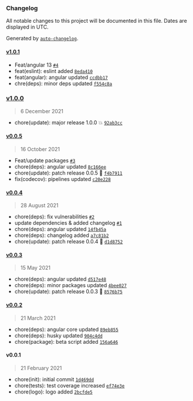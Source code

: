 ### Changelog

All notable changes to this project will be documented in this file. Dates are displayed in UTC.

Generated by [`auto-changelog`](https://github.com/CookPete/auto-changelog).

#### [v1.0.1](https://github.com/Celtian/ngx-suspense-of/compare/v1.0.0...v1.0.1)

- Feat/angular 13 [`#4`](https://github.com/Celtian/ngx-suspense-of/pull/4)
- feat(eslint): eslint added [`8eda410`](https://github.com/Celtian/ngx-suspense-of/commit/8eda410d89c73880d02025f3d8b91c45ee0bda77)
- feat(angular): angular updated [`ccdbb17`](https://github.com/Celtian/ngx-suspense-of/commit/ccdbb174c6f835872dd07355ae5429f1d82cfc3e)
- chre(deps): minor deps updated [`f554c8a`](https://github.com/Celtian/ngx-suspense-of/commit/f554c8ab1ad7f9a36538717a375d2c1bf65883a1)

### [v1.0.0](https://github.com/Celtian/ngx-suspense-of/compare/v0.0.5...v1.0.0)

> 6 December 2021

- chore(update): major release 1.0.0 💥 [`92ab3cc`](https://github.com/Celtian/ngx-suspense-of/commit/92ab3ccd347dc5b7cc7b906b55917b67e0f074ab)

#### [v0.0.5](https://github.com/Celtian/ngx-suspense-of/compare/v0.0.4...v0.0.5)

> 16 October 2021

- Feat/update packages [`#3`](https://github.com/Celtian/ngx-suspense-of/pull/3)
- chore(deps): angular updated [`8c166ee`](https://github.com/Celtian/ngx-suspense-of/commit/8c166ee41435ab07ba2b6e50dd5476ab2020b429)
- chore(update): patch release 0.0.5 🐛 [`f4b7911`](https://github.com/Celtian/ngx-suspense-of/commit/f4b7911e315d9658be2aadb989d4e6fd81ed3e93)
- fix(codecov): pipelines updated [`c20e228`](https://github.com/Celtian/ngx-suspense-of/commit/c20e2282f43dad4f86c71d2217b04c5775890c0e)

#### [v0.0.4](https://github.com/Celtian/ngx-suspense-of/compare/v0.0.3...v0.0.4)

> 28 August 2021

- chore(deps): fix vulnerabilities [`#2`](https://github.com/Celtian/ngx-suspense-of/pull/2)
- update dependencies & added changelog [`#1`](https://github.com/Celtian/ngx-suspense-of/pull/1)
- chore(deps): angular updated [`14fb45a`](https://github.com/Celtian/ngx-suspense-of/commit/14fb45a70dd5873b89cb0b63f072d06b1b6936c7)
- chore(deps): changelog added [`a7c81b2`](https://github.com/Celtian/ngx-suspense-of/commit/a7c81b24da4a85103a88f787121c4fe792d7fb9a)
- chore(update): patch release 0.0.4 🐛 [`d1d8752`](https://github.com/Celtian/ngx-suspense-of/commit/d1d8752d00d1b63b891d0631b6172ee4fe08e722)

#### [v0.0.3](https://github.com/Celtian/ngx-suspense-of/compare/v0.0.2...v0.0.3)

> 15 May 2021

- chore(deps): angular updated [`d517e48`](https://github.com/Celtian/ngx-suspense-of/commit/d517e48d22aeee0107325b625b73d8a69ac3f567)
- chore(deps): minor packages updated [`4bee027`](https://github.com/Celtian/ngx-suspense-of/commit/4bee027b1db6582c58997801105297bcd5622993)
- chore(update): patch release 0.0.3 🐛 [`8576b75`](https://github.com/Celtian/ngx-suspense-of/commit/8576b752705f1115dd3e74ae330127bdba9c235a)

#### [v0.0.2](https://github.com/Celtian/ngx-suspense-of/compare/v0.0.1...v0.0.2)

> 21 March 2021

- chore(deps): angular core updated [`89eb855`](https://github.com/Celtian/ngx-suspense-of/commit/89eb855c748c2ae572307333475d8b65bbc43b4b)
- chore(deps): husky updated [`904c4dd`](https://github.com/Celtian/ngx-suspense-of/commit/904c4ddd3089d033ef9d25816798d6cdd40d1dba)
- chore(package): beta script added [`156a646`](https://github.com/Celtian/ngx-suspense-of/commit/156a6464a11c120e580659454993725d1d2bc403)

#### v0.0.1

> 21 February 2021

- chore(init): initial commit [`1d469dd`](https://github.com/Celtian/ngx-suspense-of/commit/1d469dd64813a44c7ca336a239ce36b890253678)
- chore(tests): test coverage increased [`ef74e3e`](https://github.com/Celtian/ngx-suspense-of/commit/ef74e3e97b9dab1e952a072d3296978debca744b)
- chore(logo): logo added [`2bcfde5`](https://github.com/Celtian/ngx-suspense-of/commit/2bcfde502b23467f2cdead6746095ea79abe7cc1)
